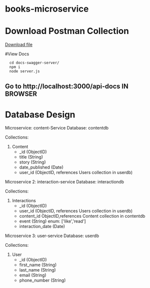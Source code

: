 # books-microservice

# Download Postman Collection

[Download file](books_microservice.postman_collection.json)

#View Docs

```
  cd docs-swagger-server/
  npm i
  node server.js
```

## Go to http://localhost:3000/api-docs  IN BROWSER

# Database Design
Microservice: content-Service
Database: contentdb

Collections:
1. Content
   - _id (ObjectID)
   - title (String)
   - story (String)
   - date_published (Date)
   - user_id (ObjectID, references Users collection in userdb)     

Microservice 2: interaction-service
Database: interactiondb

Collections:
1. Interactions
   - _id (ObjectID)
   - user_id (ObjectID, references Users collection in userdb)
   - content_id ObjectID,references Content collection in contentdb
   - event (String) enum: ['like','read']
   - interaction_date (Date)

Microservice 3: user-service
Database: userdb

Collections:
1. User
   - _id (ObjectID)
   - first_name (String)
   - last_name (String)
   - email (String)
   - phone_number (String)
  
